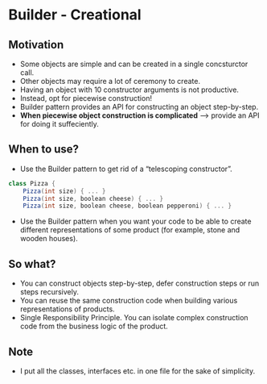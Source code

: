 # Builder - Creational

## Motivation
- Some objects are simple and can be created in a single concsturctor call.
- Other objects may require a lot of ceremony to create.
- Having an object with 10 constructor arguments is not productive.
- Instead, opt for piecewise construction!
- Builder pattern provides an API for constructing an object step-by-step.
- **When piecewise object construction is complicated** --> provide an API for doing it suffeciently.

## When to use?
-  Use the Builder pattern to get rid of a “telescoping constructor”.
```csharp
class Pizza {
    Pizza(int size) { ... }
    Pizza(int size, boolean cheese) { ... }
    Pizza(int size, boolean cheese, boolean pepperoni) { ... }
```
- Use the Builder pattern when you want your code to be able to create different representations of some product (for example, stone and wooden houses).


## So what? 
-  You can construct objects step-by-step, defer construction steps or run steps recursively.
-  You can reuse the same construction code when building various representations of products.
-  Single Responsibility Principle. You can isolate complex construction code from the business logic of the product.

## Note
- I put all the classes, interfaces etc. in one file for the sake of simplicity.